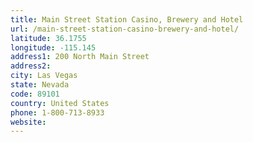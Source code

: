 ```yaml
---
title: Main Street Station Casino, Brewery and Hotel
url: /main-street-station-casino-brewery-and-hotel/
latitude: 36.1755
longitude: -115.145
address1: 200 North Main Street
address2: 
city: Las Vegas
state: Nevada
code: 89101
country: United States
phone: 1-800-713-8933
website: 
---
```


